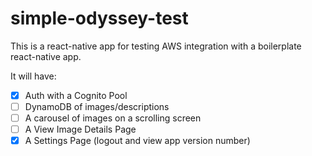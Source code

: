 # simple-odyssey-test
This is a react-native app for testing AWS integration with a boilerplate react-native app.

It will have:
- [x] Auth with a Cognito Pool
- [ ] DynamoDB of images/descriptions
- [ ] A carousel of images on a scrolling screen
- [ ] A View Image Details Page
- [x] A Settings Page (logout and view app version number)

